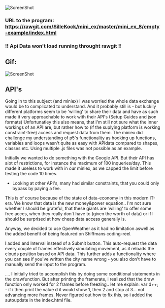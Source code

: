 ![ScreenShot](https://github.com/SilleKock/mini_ex/blob/master/mini_ex_8/Sk%C3%A6rmbillede%202018-04-08%20kl.%2019.44.54.png)

### URL to the program: https://rawgit.com/SilleKock/mini_ex/master/mini_ex_8/empty-example/index.html
### !! Api Data won't load running throught rawgit !!

## Gif:
![ScreenShot](https://media.giphy.com/media/piZ3vqImND986BGXk3/giphy.gif)


## API's
Going in to this subject (and miniex) I was worried the whole data exchange would be to complicated to understand. And it probably still is - but luckily different platforms seem to be 'willing' to share their data and have as such made it very approachable to work with their API's (Setup Guides and json formats)
Unfortunatley this also means, that I'm still not sure what the inner workings of an API are, but rather how to (if the suplying platform is working constraint-free) access and request data from them. The miniex did challenge my understanding of p5's functionality as hooking up functions, variables and loops wasn't quite as easy with APIdata compared to shapes, classes etc.
Using multiple .js files was not possible as an example.

Initially we wanted to do something with the Google API. But their API has alot of restrictions, for instance the maximum of 100 inqueries/day. This made it useless to work with in our miniex, as we capped the limit before testing the code 10 times.

- Looking at other API's, many had similar constraints, that you could only bypass by paying a fee.

This is of course because of the state of data-economy in this modern IT-era. We know that data is the new money&power equation..
I'm not sure whether I should be grateful, that these giants are 'willing' to offer some free acces, when they really don't have to (given the worth of data) or if I should be surprised at how cheap data access generally is.

Anyway, we decided to use OpenWeather as it had no limitation aswell as the added benefit of being featured on Shiffmans coding-reel.


I added and Interval instead of a Submit button. This auto-request the data every couple of frames effectively simulating movement, as it reloads the clouds position based on API data. This further adds a functionality where you can see if you've written the city name wrong - you also don't have to manually send the input to the program.

.... I initially tried to accomplish this by doing some conditional statements in the drawfunction. But after printing the framerate, i realized that the draw function only worked for 2 frames before freezing..
let me explain: var d++; - if i then print the value d it would show 1, then 2 and stop at 3... not advancing more frames.
Never figured out how to fix this, so i added the autoupdate in the index.html file.
